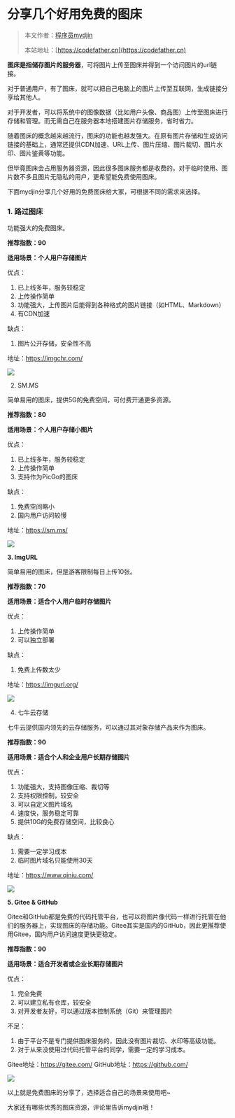 # 分享几个好用免费的图床

> 本文作者：[程序员mydjin](https://yuyuanweb.feishu.cn/wiki/Abldw5WkjidySxkKxU2cQdAtnah)
>
> 本站地址：[https://codefather.cn](https://codefather.cn)

**图床是指储存图片的服务器**，可将图片上传至图床并得到一个访问图片的url链接。

对于普通用户，有了图床，就可以把自己电脑上的图片上传至互联网，生成链接分享给其他人。

对于开发者，可以将系统中的图像数据（比如用户头像、商品图）上传至图床进行存储和管理。而无需自己在服务器本地搭建图片存储服务，省时省力。

随着图床的概念越来越流行，图床的功能也越发强大。在原有图片存储和生成访问链接的基础上，通常还提供CDN加速、URL上传、图片压缩、图片裁切、图片水印、图片鉴黄等功能。

但毕竟图床会占用服务器资源，因此很多图床服务都是收费的。对于临时使用、图片数不多且图片无隐私的用户，更希望能免费使用图床。

下面mydjin分享几个好用的免费图床给大家，可根据不同的需求来选择。

### **1. 路过图床**

功能强大的免费图床。

**推荐指数：90**

**适用场景：个人用户存储图片**

优点：

1. 已上线多年，服务较稳定
2. 上传操作简单
3. 功能强大，上传图片后能得到各种格式的图片链接（如HTML、Markdown）
4. 有CDN加速

缺点：

1. 图片公开存储，安全性不高

地址：https://imgchr.com/

![](https://pic.yupi.icu/5563/202311090922113.png)

2. SM.MS

简单易用的图床，提供5G的免费空间，可付费开通更多资源。

**推荐指数：80**

**适用场景：个人用户存储小图片**

优点：

1. 已上线多年，服务较稳定
2. 上传操作简单
3. 支持作为PicGo的图床

缺点：

1. 免费空间略小
2. 国内用户访问较慢

地址：https://sm.ms/

![](https://pic.yupi.icu/5563/202311090922690.png)


**3. ImgURL**

简单易用的图床，但是游客限制每日上传10张。

**推荐指数：70**

**适用场景：适合个人用户临时存储图片**

优点：

1. 上传操作简单
2. 可以独立部署

缺点：

1. 免费上传数太少

地址：https://imgurl.org/

![](https://pic.yupi.icu/5563/202311090922911.png)

4. 七牛云存储

七牛云提供国内领先的云存储服务，可以通过其对象存储产品来作为图床。

**推荐指数：90**

**适用场景：适合个人和企业用户长期存储图片**

优点：

1. 功能强大，支持图像压缩、裁切等
2. 支持权限控制，较安全
3. 可以自定义图片域名
4. 速度快，服务稳定可靠
5. 提供10G的免费存储空间，比较良心

缺点：

1. 需要一定学习成本
2. 临时图片域名只能使用30天

地址：https://www.qiniu.com/

![](https://pic.yupi.icu/5563/202311090922718.png)

**5. Gitee & GitHub**

Gitee和GitHub都是免费的代码托管平台，也可以将图片像代码一样进行托管在他们的服务器上，实现图床的存储功能。Gitee其实是国内的GitHub，因此更推荐使用Gitee，国内用户访问速度更快更稳定。

**推荐指数：90** 

**适用场景：适合开发者或企业长期存储图片**

优点：

1. 完全免费
2. 可以建立私有仓库，较安全
3. 对开发者友好，可以通过版本控制系统（Git）来管理图片

不足：

1. 由于平台不是专门提供图床服务的，因此没有图片裁切、水印等高级功能。
2. 对于从来没使用过代码托管平台的同学，需要一定的学习成本。

Gitee地址：https://gitee.com/
GitHub地址：https://github.com/

![](https://pic.yupi.icu/5563/202311090922857.png)


以上就是免费图床的分享了，选择适合自己的场景来使用吧~

大家还有哪些优秀的图床资源，评论里告诉mydjin哦！